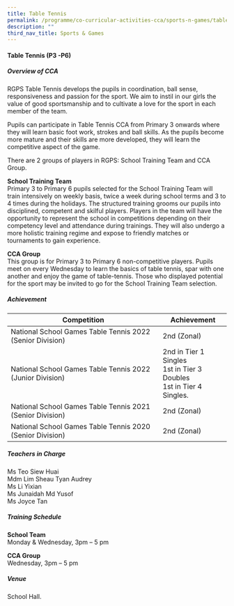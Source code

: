 ```yaml
---
title: Table Tennis
permalink: /programme/co-curricular-activities-cca/sports-n-games/table-tennis/
description: ""
third_nav_title: Sports & Games
---
```

#### **Table Tennis (P3 -P6)**

##### **Overview of CCA**

RGPS Table Tennis develops the pupils in coordination, ball sense, responsiveness and passion for the sport.  We aim to instil in our girls the value of good sportsmanship and to cultivate a love for the sport in each member of the team.

Pupils can participate in Table Tennis CCA from Primary 3 onwards where they will learn basic foot work, strokes and ball skills. As the pupils become more mature and their skills are more developed, they will learn the competitive aspect of the game.

There are 2 groups of players in RGPS: School Training Team and CCA Group.

**School Training Team**<br>
Primary 3 to Primary 6 pupils selected for the School Training Team will train intensively on weekly basis, twice a week during school terms and 3 to 4 times during the holidays. The structured training grooms our pupils into disciplined, competent and skilful players. Players in the team will have the opportunity to represent the school in competitions depending on their competency level and attendance during trainings. They will also undergo a more holistic training regime and expose to friendly matches or tournaments to gain experience.  


**CCA Group**<br>
This group is for Primary 3 to Primary 6 non-competitive players. Pupils meet on every Wednesday to learn the basics of table tennis, spar with one another and enjoy the game of table-tennis. Those who displayed potential for the sport may be invited to go for the School Training Team selection.



##### **Achievement**

|Competition|Achievement|
|---------------|--------------|
|National School Games Table Tennis 2022 (Senior Division)|	2nd (Zonal)|
|National School Games Table Tennis 2022 (Junior Division)|2nd in Tier 1 Singles<br> 1st in Tier 3 Doubles<br>1st in Tier 4 Singles.|
|National School Games Table Tennis 2021 (Senior Division)|2nd (Zonal)|
|National School Games Table Tennis 2020 (Senior Division)|	2nd (Zonal)|


##### **Teachers in Charge**

Ms Teo Siew Huai <br>
Mdm Lim Sheau Tyan Audrey<br>
Ms Li Yixian<br>
Ms Junaidah Md Yusof<br>
Ms Joyce Tan

##### **Training Schedule**

**School Team**<br>
Monday & Wednesday, 3pm – 5 pm

**CCA Group**<br>
Wednesday, 3pm – 5 pm

##### **Venue**

School Hall.